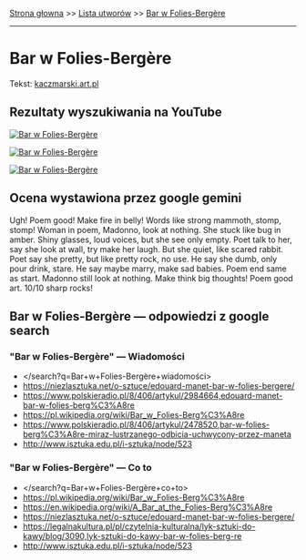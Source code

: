 [Strona głowna](../index.md) >> [Lista utworów](../list.md) >> [Bar w Folies-Bergère](72.md)

---

# Bar w Folies-Bergère

Tekst: [kaczmarski.art.pl](https://www.kaczmarski.art.pl/tworczosc/wiersze/bar-w-folies-bergere/)

## Rezultaty wyszukiwania na YouTube

[![Bar w Folies-Bergère](http://img.youtube.com/vi/5wxePVOLqdI/0.jpg)](https://www.youtube.com/watch?v=5wxePVOLqdI "Jacek Kaczmarski - Bar w Folies-Bergère  Tekst - YouTube")

[![Bar w Folies-Bergère](http://img.youtube.com/vi/m2QSXN-lpJU/0.jpg)](https://www.youtube.com/watch?v=m2QSXN-lpJU "Jacek Kaczmarski - Bar w Folies-Bergre - YouTube")

[![Bar w Folies-Bergère](http://img.youtube.com/vi/lQq63h5eyL8/0.jpg)](https://www.youtube.com/watch?v=lQq63h5eyL8 "Jacek Kaczmarski: Bar Folies - Bergére. + OBRAZ - YouTube")

## Ocena wystawiona przez google gemini

Ugh! Poem good! Make fire in belly! Words like strong mammoth, stomp, stomp! Woman in poem, Madonno, look at nothing. She stuck like bug in amber. Shiny glasses, loud voices, but she see only empty. Poet talk to her, say she look at wall, try make her laugh. But she quiet, like scared rabbit. Poet say she pretty, but like pretty rock, no use. He say she dumb, only pour drink, stare. He say maybe marry, make sad babies. Poem end same as start. Madonno still look at nothing. Make think big thoughts! Poem good art. 10/10 sharp rocks! 


## Bar w Folies-Bergère — odpowiedzi z google search

### "Bar w Folies-Bergère" — Wiadomości

 - </search?q=Bar+w+Folies-Bergère+wiadomości>
 - <https://niezlasztuka.net/o-sztuce/edouard-manet-bar-w-folies-bergere/>
 - <https://www.polskieradio.pl/8/406/artykul/2984664,edouard-manet-bar-w-folies-berg%C3%A8re>
 - <https://pl.wikipedia.org/wiki/Bar_w_Folies-Berg%C3%A8re>
 - <https://www.polskieradio.pl/8/406/artykul/2478520,bar-w-folies-berg%C3%A8re-miraz-lustrzanego-odbicia-uchwycony-przez-maneta>
 - <http://www.isztuka.edu.pl/i-sztuka/node/523>

### "Bar w Folies-Bergère" — Co to

 - </search?q=Bar+w+Folies-Bergère+co+to>
 - <https://pl.wikipedia.org/wiki/Bar_w_Folies-Berg%C3%A8re>
 - <https://en.wikipedia.org/wiki/A_Bar_at_the_Folies-Berg%C3%A8re>
 - <https://niezlasztuka.net/o-sztuce/edouard-manet-bar-w-folies-bergere/>
 - <https://legalnakultura.pl/pl/czytelnia-kulturalna/lyk-sztuki-do-kawy/blog/3090,lyk-sztuki-do-kawy-bar-w-folies-berg-re>
 - <http://www.isztuka.edu.pl/i-sztuka/node/523>

